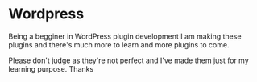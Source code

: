 # Wordpress
Being a begginer in WordPress plugin development I am making these plugins and there's much more to learn and more plugins to come.

Please don't judge as they're not perfect and I've made them just for my learning purpose.
Thanks
